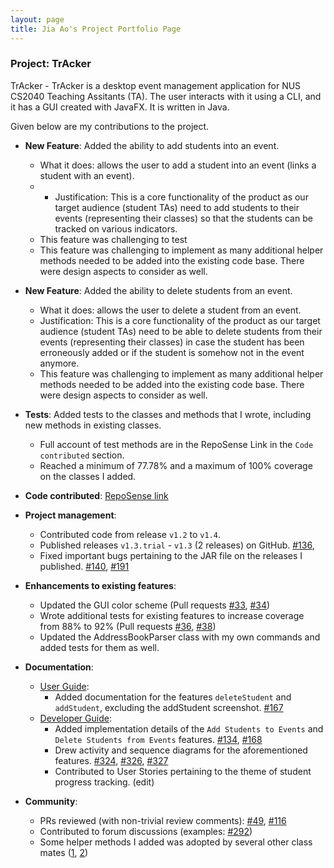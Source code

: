 ```yaml
---
layout: page
title: Jia Ao's Project Portfolio Page
---
```


### Project: TrAcker

TrAcker - TrAcker is a desktop event management application for NUS CS2040 Teaching Assitants (TA). The user interacts with it using a CLI, and it has a GUI created with JavaFX. It is written in Java.

Given below are my contributions to the project.

* **New Feature**: Added the ability to add students into an event.
  * What it does: allows the user to add a student into an event (links a student with an event).
  * * Justification: This is a core functionality of the product as our target audience (student TAs) need to add students to their events (representing their classes) so that the students can be tracked on various indicators.
  * This feature was challenging to test
  * This feature was challenging to implement as many additional helper methods needed to be added into the existing code base. There were design aspects to consider as well.

* **New Feature**: Added the ability to delete students from an event.
  * What it does: allows the user to delete a student from an event.
  * Justification: This is a core functionality of the product as our target audience (student TAs) need to be able to delete students from their events (representing their classes) in case the student has been erroneously added or if the student is somehow not in the event anymore. 
  * This feature was challenging to implement as many additional helper methods needed to be added into the existing code base. There were design aspects to consider as well.

* **Tests**: Added tests to the classes and methods that I wrote, including new methods in existing classes.
  * Full account of test methods are in the RepoSense Link in the `Code contributed` section.
  * Reached a minimum of 77.78% and a maximum of 100% coverage on the classes I added.

* **Code contributed**: [RepoSense link](https://nus-cs2103-ay2223s2.github.io/tp-dashboard/?search=shijiaao&sort=groupTitle&sortWithin=title&timeframe=commit&mergegroup=&groupSelect=groupByRepos&breakdown=true&checkedFileTypes=docs~functional-code~test-code~other&since=2023-02-17)

* **Project management**:
    * Contributed code from release `v1.2` to `v1.4`.
    * Published releases `v1.3.trial` - `v1.3` (2 releases) on GitHub. [\#136](https://github.com/AY2223S2-CS2103-F11-1/tp/pull/136), 
    * Fixed important bugs pertaining to the JAR file on the releases I published. [\#140](https://github.com/AY2223S2-CS2103-F11-1/tp/pull/140), [\#191](https://github.com/AY2223S2-CS2103-F11-1/tp/pull/191)
  
* **Enhancements to existing features**:
    * Updated the GUI color scheme (Pull requests [\#33](), [\#34]())
    * Wrote additional tests for existing features to increase coverage from 88% to 92% (Pull requests [\#36](), [\#38]())
    * Updated the AddressBookParser class with my own commands and added tests for them as well.

* **Documentation**:
    * [User Guide](https://ay2223s2-cs2103-f11-1.github.io/tp/UserGuide.html#add-student-to-event):
        * Added documentation for the features `deleteStudent` and `addStudent`, excluding the addStudent screenshot. [\#167](https://github.com/AY2223S2-CS2103-F11-1/tp/pull/167/files)
    * [Developer Guide](https://ay2223s2-cs2103-f11-1.github.io/tp/DeveloperGuide.html#add-students-to-events-feature):
        * Added implementation details of the `Add Students to Events` and `Delete Students from Events` features. [\#134](https://github.com/AY2223S2-CS2103-F11-1/tp/pull/134/files), [\#168](https://github.com/AY2223S2-CS2103-F11-1/tp/pull/168/files)
        * Drew activity and sequence diagrams for the aforementioned features. [\#324](https://github.com/AY2223S2-CS2103-F11-1/tp/pull/324), [\#326](https://github.com/AY2223S2-CS2103-F11-1/tp/pull/326), [\#327](https://github.com/AY2223S2-CS2103-F11-1/tp/pull/327)
        * Contributed to User Stories pertaining to the theme of student progress tracking. (edit)

* **Community**:
    * PRs reviewed (with non-trivial review comments): [\#49](https://github.com/AY2223S2-CS2103-F11-1/tp/pull/49), [\#116](https://github.com/AY2223S2-CS2103-F11-1/tp/pull/116)
    * Contributed to forum discussions (examples: [\#292](https://github.com/nus-cs2103-AY2223S2/forum/issues/292))
    * Some helper methods I added was adopted by several other class mates ([1](), [2]())
